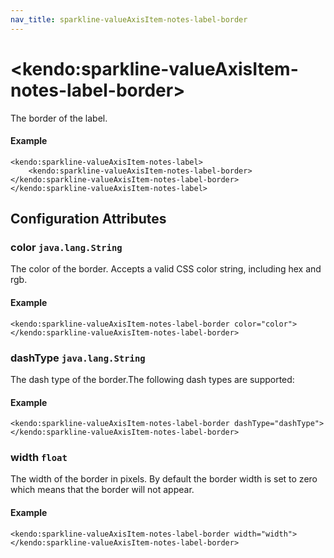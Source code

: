 ```yaml
---
nav_title: sparkline-valueAxisItem-notes-label-border
---
```


# \<kendo:sparkline-valueAxisItem-notes-label-border\>

The border of the label.

#### Example
    <kendo:sparkline-valueAxisItem-notes-label>
        <kendo:sparkline-valueAxisItem-notes-label-border></kendo:sparkline-valueAxisItem-notes-label-border>
    </kendo:sparkline-valueAxisItem-notes-label>

## Configuration Attributes

### color `java.lang.String`

The color of the border. Accepts a valid CSS color string, including hex and rgb.

#### Example
    <kendo:sparkline-valueAxisItem-notes-label-border color="color">
    </kendo:sparkline-valueAxisItem-notes-label-border>

### dashType `java.lang.String`

The dash type of the border.The following dash types are supported:

#### Example
    <kendo:sparkline-valueAxisItem-notes-label-border dashType="dashType">
    </kendo:sparkline-valueAxisItem-notes-label-border>

### width `float`

The width of the border in pixels. By default the border width is set to zero which means that the border will not appear.

#### Example
    <kendo:sparkline-valueAxisItem-notes-label-border width="width">
    </kendo:sparkline-valueAxisItem-notes-label-border>

